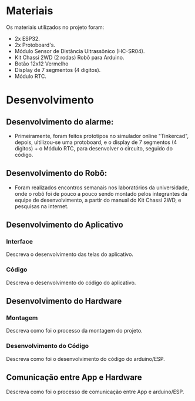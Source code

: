 
# Materiais

Os materiais utilizados no projeto foram:
- 2x ESP32.
- 2x Protoboard's.
- Módulo Sensor de Distância Ultrassônico (HC-SR04).
- Kit Chassi 2WD (2 rodas) Robô para Arduino.
- Botão 12x12 Vermelho
- Display de 7 segmentos (4 digitos).
- Módulo RTC.

# Desenvolvimento

## Desenvolvimento do alarme:
- Primeiramente, foram feitos prototipos no simulador online "Tinkercad", depois, ultilizou-se uma protoboard, e o display de 7 segmentos (4 digitos) + o Módulo RTC, para desenvolver o circuito, seguido do código.
## Desenvolvimento do Robô:
- Foram realizados encontros semanais nos laboratórios da universidade, onde o robô foi de pouco a pouco sendo montado pelos integrantes da equipe de desenvolvimento, a partir do manual do Kit Chassi 2WD, e pesquisas na internet.

## Desenvolvimento do Aplicativo

### Interface

Descreva o desenvolvimento das telas do aplicativo.

### Código

Descreva o desenvolvimento do código do aplicativo.

## Desenvolvimento do Hardware

### Montagem

Descreva como foi o processo da montagem do projeto.

### Desenvolvimento do Código

Descreva como foi o desenvolvimento do código do arduino/ESP.

## Comunicação entre App e Hardware

Descreva como foi o processo de comunicação entre App e arduino/ESP.
